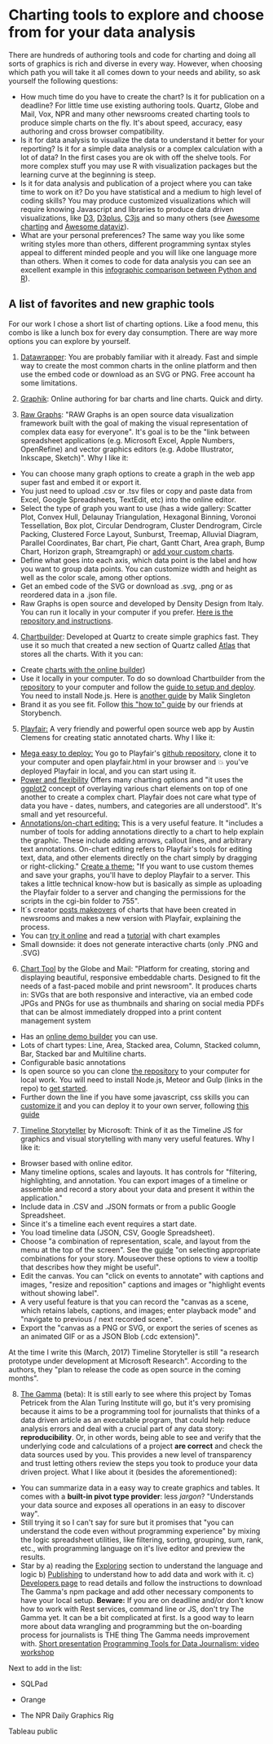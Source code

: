 # Charting tools to explore and choose from for your data analysis

There are hundreds of authoring tools and code for charting and doing all sorts of graphics is rich and diverse in every way. However, when choosing which path you will take it all comes down to your needs and ability, so ask yourself the following questions:

- How much time do you have to create the chart? Is it for publication on a deadline? For little time use existing authoring tools. Quartz, Globe and Mail, Vox, NPR and many other newsrooms created charting tools to produce simple charts on the fly. It's about speed, accuracy, easy authoring and cross browser compatibility.
- Is it for data analysis to visualize the data to understand it better for your reporting? Is it for a simple data analysis or a complex calculation with a lot of data? In the first cases you are ok with off the shelve tools. For more complex stuff you may use R with visualization packages but the learning curve at the beginning is steep.
- Is it for data analysis and publication of a project where you can take time to work on it? Do you have statistical and a medium to high level of coding skills? You may produce customized visualizations which will require knowing Javascript and libraries to produce data driven visualizations, like [D3](https://d3js.org/), [D3plus](https://d3plus.org/), [C3js](http://c3js.org/) and so many others (see [Awesome charting](https://github.com/zingchart/awesome-charting#free-and-open-source-libraries) and [Awesome dataviz](https://github.com/fasouto/awesome-dataviz)).
- What are your personal preferences? The same way you like some writing styles more than others, different programming syntax styles appeal to different minded people and you will like one language more than others. When it comes to code for data analysis you can see an excellent example in this [infographic comparison between Python and R](https://www.datacamp.com/community/tutorials/r-or-python-for-data-analysis)).

## A list of favorites and new graphic tools  

For our work I chose a short list of charting options. Like a food menu, this combo is like a lunch box for every day consumption. There are way more options you can explore by yourself.

1. [Datawrapper](www.datawrapper.de): You are probably familiar with it already. Fast and simple way to create the most common charts in the online platform and then use the embed code or download as an SVG or PNG. Free account ha some limitations.

2. [Graphik](http://maxharlow.com/graphik/): Online authoring for bar charts and line charts. Quick and dirty.

3. [Raw Graphs](http://rawgraphs.io): "RAW Graphs is an open source data visualization framework built with the goal of making the visual representation of complex data easy for everyone". It's goal is to be the "link between spreadsheet applications (e.g. Microsoft Excel, Apple Numbers, OpenRefine) and vector graphics editors (e.g. Adobe Illustrator, Inkscape, Sketch)".
Why I like it:
  - You can choose many graph options to create a graph in the web app super fast and embed it or export it.  
  - You just need to upload .csv or .tsv files or copy and paste data from Excel, Google Spreadsheets, TextEdit, etc) into the online editor.
  - Select the type of graph you want to use (has a wide gallery: Scatter Plot, Convex Hull, Delaunay Triangulation, Hexagonal Binning, Voronoi Tessellation, Box plot, Circular Dendrogram, Cluster Dendrogram, Circle Packing, Clustered Force Layout, Sunburst, Treemap, Alluvial Diagram, Parallel Coordinates, Bar chart, Pie chart, Gantt Chart, Area graph, Bump Chart, Horizon graph, Streamgraph) or [add your custom charts](https://github.com/densitydesign/raw/wiki/Adding-New-Charts).
  - Define what goes into each axis, which data point is the label and how you want to group data points. You can customize width and height as well as the color scale, among other options.
  - Get an embed code of the SVG or download as .svg, .png or as reordered data in a .json file.
  - Raw Graphs is open source and developed by Density Design from Italy. You can run it locally in your computer if you prefer. [Here is the repository and instructions](https://github.com/densitydesign/raw).

4. [Chartbuilder](https://github.com/Quartz/Chartbuilder): Developed at Quartz to create simple graphics fast. They use it so much that created a new section of Quartz called [Atlas](https://www.theatlas.com/) that stores all the charts. With it you can:
  - Create [charts with the online builder](https://quartz.github.io/Chartbuilder/))
  - Use it locally in your computer. To do so download Chartbuilder from the [repository](https://github.com/Quartz/Chartbuilder) to your computer and follow the [guide to setup and deploy](https://github.com/Quartz/Chartbuilder#getting-started-with-chartbuilder). You need to install Node.js. Here is [another guide](http://maliksingleton.com/2014/10/setup-chartbuilder-locally/) by Malik Singleton
  - Brand it as you see fit. Follow [this "how to" guide](http://www.storybench.org/install-brand-version-chartbuilder/) by our friends at Storybench.

5. [Playfair:](http://www.austinclemens.com/Playfair/playfair.html) A very friendly and powerful open source web app by Austin Clemens for creating static annotated charts. Why I like it:
  - [Mega easy to deploy:](https://github.com/equitablegrowth/Playfair#easy-to-deploy) You go to Playfair's [github repository](https://github.com/equitablegrowth/Playfair), clone it to your computer and open playfair.html in your browser and  :boom: you've deployed Playfair in local, and you can start using it.
  - [Power and flexibility](https://github.com/equitablegrowth/Playfair#power-and-flexibility-ggplot2-style-graphing) Offers many charting options and "it uses the [ggplot2](http://ggplot2.org/) concept of overlaying various chart elements on top of one another to create a complex chart. Playfair does not care what type of data you have - dates, numbers, and categories are all understood". It's small and yet resourceful.
  - [Annotations/on-chart editing:](https://github.com/equitablegrowth/Playfair#annotation-and-on-chart-editing) This is a very useful feature. It "includes a number of tools for adding annotations directly to a chart to help explain the graphic. These include adding arrows, callout lines, and arbitrary text annotations. On-chart editing refers to Playfair's tools for editing text, data, and other elements directly on the chart simply by dragging or right-clicking."
  [Create a theme:](https://github.com/equitablegrowth/Playfair#easy-to-theme) "If you want to use custom themes and save your graphs, you'll have to deploy Playfair to a server. This takes a little technical know-how but is basically as simple as uploading the Playfair folder to a server and changing the permissions for the scripts in the cgi-bin folder to 755".
  - It´s creator [posts makeovers](http://austinclemens.com/blog/tag/playfair/) of charts that have been created in newsrooms and makes a new version with Playfair, explaining the process.
  - You can [try it online](http://austinclemens.com/Playfair/playfair.html) and read a [tutorial](http://www.austinclemens.com/Playfair/playfair_docs/tutorial1.html) with chart examples
  - Small downside: it does not generate interactive charts (only .PNG and .SVG)

6. [Chart Tool](https://github.com/globeandmail/chart-tool) by the Globe and Mail: "Platform for creating, storing and displaying beautiful, responsive embeddable charts. Designed to fit the needs of a fast-paced mobile and print newsroom". It produces charts in:
    SVGs that are both responsive and interactive, via an embed code
    JPGs and PNGs for use as thumbnails and sharing on social media
    PDFs that can be almost immediately dropped into a print content management system
  - Has an [online demo builder](https://chart-tool-demo.herokuapp.com/new) you can use.
  - Lots of chart types: Line, Area, Stacked area, Column, Stacked column, Bar, Stacked bar and Multiline charts.    
  - Configurable basic annotations
  - Is open source so you can clone [the repository](https://github.com/globeandmail/chart-tool#getting-started) to your computer for local work. You will need to install Node.js, Meteor and Gulp (links in the repo) to [get started](https://github.com/globeandmail/chart-tool#getting-started).
  - Further down the line if you have some javascript, css skills you can [customize it](https://github.com/globeandmail/chart-tool/blob/master/tutorials/customizing.md) and you can deploy it to your own server, following [this guide](https://github.com/globeandmail/chart-tool/blob/master/tutorials/deploying.md)

7. [Timeline Storyteller](https://timelinestoryteller.com/) by Microsoft: Think of it as the Timeline JS for graphics and visual storytelling with many very useful features. Why I like it:
  - Browser based with online editor.
  - Many timeline options, scales and layouts. It has controls for "filtering, highlighting, and annotation. You can export images of a timeline or assemble and record a story about your data and present it within the application."
  - Include data in .CSV and .JSON formats or from a public Google Spreadsheet.
  - Since it's a timeline each event requires a start date.
  - You load timeline data (JSON, CSV, Google Spreadsheet).
  - Choose "a combination of representation, scale, and layout from the menu at the top of the screen". See the [guide](http://timelinesrevisited.github.io/supplemental/gallery/) "on selecting appropriate combinations for your story. Mouseover these options to view a tooltip that describes how they might be useful".
  - Edit the canvas. You can "click on events to annotate" with captions and images, "resize and reposition" captions and images or "highlight events without showing label".
  - A very useful feature is that you can record the "canvas as a scene, which retains labels, captions, and images; enter playback mode" and "navigate to previous / next recorded scene".
  - Export the "canvas as a PNG or SVG, or export the series of scenes as an animated GIF or as a JSON Blob (.cdc extension)".

  At the time I write this (March, 2017) Timeline Storyteller is still "a research prototype under development at Microsoft Research". According to the authors, they "plan to release the code as open source in the coming months".

8. [The Gamma](http://thegamma.net/) (beta): It is still early to see where this project by Tomas Petricek from the Alan Turing Institute will go, but it's very promising because it aims to be a programming tool for journalists that thinks of a data driven article as an executable program, that could help reduce analysis errors and deal with a crucial part of any data story: **reproducibility**. Or, in other words, being able to see and verify that the underlying code and calculations of a project **are correct** and check the data sources used by you. This provides a new level of transparency and trust letting others review the steps you took to produce your data driven project.
What I like about it (besides the aforementioned):
- You can summarize data in a easy way to create graphics and tables. It comes with a **built-in pivot type provider**: less *jargon*? "Understands your data source and exposes all operations in an easy to discover way".
- Still trying it so I can't say for sure but it promises that "you can understand the code even without programming experience" by mixing the logic spreadsheet utilities, like filtering, sorting, grouping, sum, rank, etc., with programming language on it's live editor and preview the results.
- Star by a) reading the [Exploring](http://thegamma.net/exploring/) section to understand the language and logic b) [Publishing](http://thegamma.net/publishing/) to understand how to add data and work with it. c) [Developers page](http://thegamma.net/developers/) to read details and follow the instructions to download The Gamma's npm package and add other necessary components to have your local setup. **Beware:** If you are on deadline and/or don't know how to work with Rest services, command line or JS, don't try The Gamma yet. It can be a bit complicated at first. Is a good way to learn more about data wrangling and programming but the on-boarding process for journalists is THE thing The Gamma needs improvement with.
[Short presentation](http://tpetricek.github.io/Talks/2016/open-storytelling/#/)
[Programming Tools for Data Journalism: video workshop](https://www.youtube.com/watch?v=cYoO2RvZn7Y)

Next to add in the list:

- SQLPad

- Orange

- The NPR Daily Graphics Rig





Tableau public

